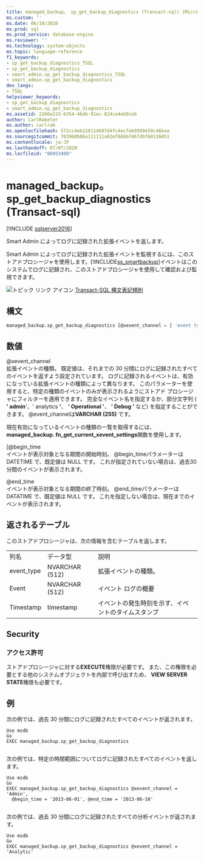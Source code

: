 ```yaml
---
title: managed_backup。 sp_get_backup_diagnostics (Transact-sql) |Microsoft Docs
ms.custom: ''
ms.date: 06/10/2016
ms.prod: sql
ms.prod_service: database-engine
ms.reviewer: ''
ms.technology: system-objects
ms.topic: language-reference
f1_keywords:
- sp_get_backup_diagnostics_TSQL
- sp_get_backup_diagnostics
- smart_admin.sp_get_backup_diagnostics_TSQL
- smart_admin.sp_get_backup_diagnostics
dev_langs:
- TSQL
helpviewer_keywords:
- sp_get_backup_diagnostics
- smart_admin.sp_get_backup_diagnostics
ms.assetid: 2266a233-6354-464b-91ec-824ca4eb9ceb
author: CarlRabeler
ms.author: carlrab
ms.openlocfilehash: 572cc4eb126114697d4fc4ecfeb9589458c46baa
ms.sourcegitcommit: 703968b86a111111a82ef66bb7467dbf68126051
ms.contentlocale: ja-JP
ms.lasthandoff: 07/07/2020
ms.locfileid: "86053498"
---
```

# <a name="managed_backupsp_get_backup_diagnostics-transact-sql"></a>managed_backup。 sp_get_backup_diagnostics (Transact-sql)
[!INCLUDE [sqlserver2016](../../includes/applies-to-version/sqlserver2016.md)]

  Smart Admin によってログに記録された拡張イベントを返します。  
  
 Smart Admin によってログに記録された拡張イベントを監視するには、このストアドプロシージャを使用します。[!INCLUDE[ss_smartbackup](../../includes/ss-smartbackup-md.md)]イベントはこのシステムでログに記録され、このストアドプロシージャを使用して確認および監視できます。  
  
 ![トピック リンク アイコン](../../database-engine/configure-windows/media/topic-link.gif "トピック リンク アイコン") [Transact-SQL 構文表記規則](../../t-sql/language-elements/transact-sql-syntax-conventions-transact-sql.md)  
  
## <a name="syntax"></a>構文  
  
```sql  
managed_backup.sp_get_backup_diagnostics [@xevent_channel = ] 'event type' [, [@begin_time = ] 'time1' ] [, [@end_time = ] 'time2'VARCHAR(255) = 'Xevent',@begin_time DATETIME = NULL,@end_time DATETIME = NULL  
```  
  
##  <a name="arguments"></a><a name="Arguments"></a>数値  
 @xevent_channel  
 拡張イベントの種類。 既定値は、それまでの 30 分間にログに記録されたすべてのイベントを返すよう設定されています。 ログに記録されるイベントは、有効になっている拡張イベントの種類によって異なります。 このパラメーターを使用すると、特定の種類のイベントのみが表示されるようにストアド プロシージャにフィルターを適用できます。 完全なイベント名を指定するか、部分文字列 ( **' admin**'、' analytics **'**、 **' Operational '**、 **' Debug '** など) を指定することができます。 @event_channelは**VARCHAR (255)** です。  
  
 現在有効になっているイベントの種類の一覧を取得するには、 **managed_backup. fn_get_current_xevent_settings**関数を使用します。  
  
 [@begin_time  
 イベントが表示対象となる期間の開始時刻。 @begin_timeパラメーターは DATETIME で、既定値は NULL です。 これが指定されていない場合は、過去30分間のイベントが表示されます。  
  
 @end_time  
 イベントが表示対象となる期間の終了時刻。 @end_timeパラメーターは DATATIME で、既定値は NULL です。  これを指定しない場合は、現在までのイベントが表示されます。  
  
## <a name="table-returned"></a>返されるテーブル  
 このストアドプロシージャは、次の情報を含むテーブルを返します。  
  
||||  
|-|-|-|  
|列名|データ型|説明|  
|event_type|NVARCHAR (512)|拡張イベントの種類。|  
|Event|NVARCHAR (512)|イベント ログの概要|  
|Timestamp|timestamp|イベントの発生時刻を示す、イベントのタイムスタンプ|  
  
## <a name="security"></a>Security  
  
### <a name="permissions"></a>アクセス許可  
 ストアドプロシージャに対する**EXECUTE**権限が必要です。 また、この権限を必要とする他のシステムオブジェクトを内部で呼び出すため、 **VIEW SERVER STATE**権限も必要です。  
  
## <a name="examples"></a>例  
 次の例では、過去 30 分間にログに記録されたすべてのイベントが返されます。  
  
```  
Use msdb  
Go  
EXEC managed_backup.sp_get_backup_diagnostics  
  
```  
  
 次の例では、特定の時間範囲についてログに記録されたすべてのイベントを返します。  
  
```  
Use msdb  
Go  
EXEC managed_backup.sp_get_backup_diagnostics @xevent_channel = 'Admin',  
  @begin_time = '2013-06-01', @end_time = '2013-06-10'  
  
```  
  
 次の例では、過去 30 分間にログに記録されたすべての分析イベントが返されます。  
  
```  
Use msdb  
Go  
EXEC managed_backup.sp_get_backup_diagnostics @xevent_channel = 'Analytic'  
  
```  
  
  
